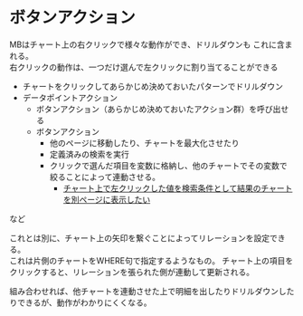 # ボタンアクション

MBはチャート上の右クリックで様々な動作ができ、ドリルダウンも
これに含まれる。  
右クリックの動作は、一つだけ選んで左クリックに割り当てることができる

- チャートをクリックしてあらかじめ決めておいたパターンでドリルダウン
- データポイントアクション
  - ボタンアクション（あらかじめ決めておいたアクション群）を呼び出せる
  - ボタンアクション
    - 他のページに移動したり、チャートを最大化させたり
    - 定義済みの検索を実行
    - クリックで選んだ項目を変数に格納し、他のチャートでその変数で絞ることによって連動させる。
      - [チャート上で左クリックした値を検索条件として結果のチャートを別ページに表示したい](http://navi.wingarc.com/motionboard/post-57.html) 

など

これとは別に、チャート上の矢印を繋ぐことによってリレーションを設定できる。  
これは片側のチャートをWHERE句で指定するようなもの。
チャート上の項目をクリックすると、リレーションを張られた側が連動して更新される。

組み合わせれば、他チャートを連動させた上で明細を出したりドリルダウンしたりできるが、動作がわかりにくくなる。
